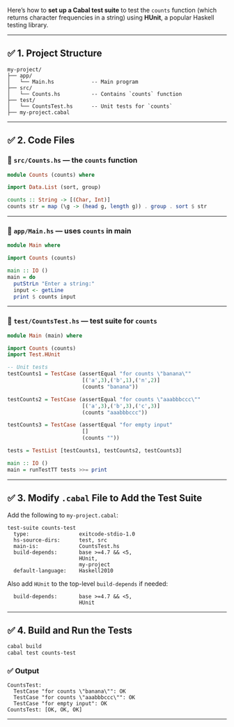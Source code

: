 Here’s how to **set up a Cabal test suite** to test the `counts` function (which returns character frequencies in a string) using **HUnit**, a popular Haskell testing library.

---

## ✅ 1. Project Structure

```
my-project/
├── app/
│   └── Main.hs            -- Main program
├── src/
│   └── Counts.hs          -- Contains `counts` function
├── test/
│   └── CountsTest.hs      -- Unit tests for `counts`
├── my-project.cabal
```

---

## ✅ 2. Code Files

### 📄 `src/Counts.hs` — the `counts` function

```haskell
module Counts (counts) where

import Data.List (sort, group)

counts :: String -> [(Char, Int)]
counts str = map (\g -> (head g, length g)) . group . sort $ str
```

---

### 📄 `app/Main.hs` — uses `counts` in main

```haskell
module Main where

import Counts (counts)

main :: IO ()
main = do
  putStrLn "Enter a string:"
  input <- getLine
  print $ counts input
```

---

### 📄 `test/CountsTest.hs` — test suite for `counts`

```haskell
module Main (main) where

import Counts (counts)
import Test.HUnit

-- Unit tests
testCounts1 = TestCase (assertEqual "for counts \"banana\""
                        [('a',3),('b',1),('n',2)]
                        (counts "banana"))

testCounts2 = TestCase (assertEqual "for counts \"aaabbbccc\""
                        [('a',3),('b',3),('c',3)]
                        (counts "aaabbbccc"))

testCounts3 = TestCase (assertEqual "for empty input"
                        []
                        (counts ""))

tests = TestList [testCounts1, testCounts2, testCounts3]

main :: IO ()
main = runTestTT tests >>= print
```

---

## ✅ 3. Modify `.cabal` File to Add the Test Suite

Add the following to `my-project.cabal`:

```cabal
test-suite counts-test
  type:                exitcode-stdio-1.0
  hs-source-dirs:      test, src
  main-is:             CountsTest.hs
  build-depends:       base >=4.7 && <5,
                       HUnit,
                       my-project
  default-language:    Haskell2010
```

Also add `HUnit` to the top-level `build-depends` if needed:

```cabal
  build-depends:       base >=4.7 && <5,
                       HUnit
```

---

## ✅ 4. Build and Run the Tests

```bash
cabal build
cabal test counts-test
```

### ✅ Output

```
CountsTest:
  TestCase "for counts \"banana\"": OK
  TestCase "for counts \"aaabbbccc\"": OK
  TestCase "for empty input": OK
CountsTest: [OK, OK, OK]
```

---


